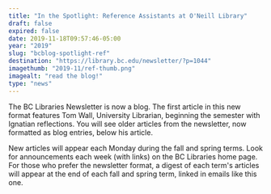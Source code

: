 ```yaml
---
title: "In the Spotlight: Reference Assistants at O'Neill Library"
draft: false
expired: false
date: 2019-11-18T09:57:46-05:00
year: "2019"
slug: "bcblog-spotlight-ref"
destination: "https://library.bc.edu/newsletter/?p=1044"
imagethumb: "2019-11/ref-thumb.png"
imagealt: "read the blog!"
type: "news"
---
```


The BC Libraries Newsletter is now a blog. The first article in this new format features Tom Wall, University Librarian, beginning the semester with Ignatian reflections. You will see older articles from the newsletter, now formatted as blog entries, below his article.

New articles will appear each Monday during the fall and spring terms. Look for announcements each week (with links) on the BC Libraries home page. For those who prefer the newsletter format, a digest of each term's articles will appear at the end of each fall and spring term, linked in emails like this one.